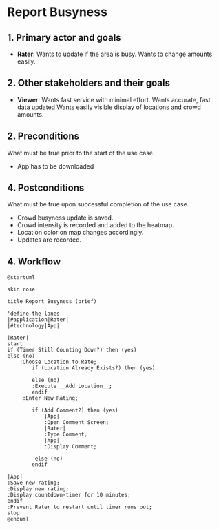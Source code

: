 # Report Busyness

## 1. Primary actor and goals
* __Rater__: Wants to update if the area is busy. Wants to change amounts easily.


## 2. Other stakeholders and their goals

* __Viewer__: Wants fast service with minimal effort. Wants accurate, fast data updated Wants easily visible display of locations and crowd amounts. 


## 2. Preconditions

What must be true prior to the start of the use case.

* App has to be downloaded

## 4. Postconditions

What must be true upon successful completion of the use case.

* Crowd busyness update is saved.
* Crowd intensity is recorded and added to the heatmap.
* Location color on map changes accordingly.
* Updates are recorded.


## 4. Workflow

```plantuml
@startuml

skin rose

title Report Busyness (brief)

'define the lanes
|#application|Rater|
|#technology|App|

|Rater|
start
if (Timer Still Counting Down?) then (yes)
else (no)
    :Choose Location to Rate;
        if (Location Already Exists?) then (yes)
        
        else (no)
        :Execute __Add Location__;
        endif
     :Enter New Rating;
     
        if (Add Comment?) then (yes)
            |App|
            :Open Comment Screen;
            |Rater|
            :Type Comment;
            |App|
            :Display Comment;
      
         else (no)
        endif

|App|
:Save new rating;
:Display new rating;
:Display countdown-timer for 10 minutes;
endif
:Prevent Rater to restart until timer runs out;
stop
@enduml
```



